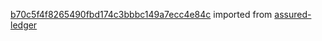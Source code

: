 [b70c5f4f8265490fbd174c3bbbc149a7ecc4e84c](https://github.com/insolar/assured-ledger/commit/b70c5f4f8265490fbd174c3bbbc149a7ecc4e84c) imported from [assured-ledger](https://github.com/insolar/assured-ledger)
